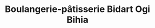 ---
title: "Boulangerie-pâtisserie Bidart Ogi Bihia"
url: /hasparren/boulangerie-patisserie-bidart-ogi-bihia/
shop: Bäckerei
---